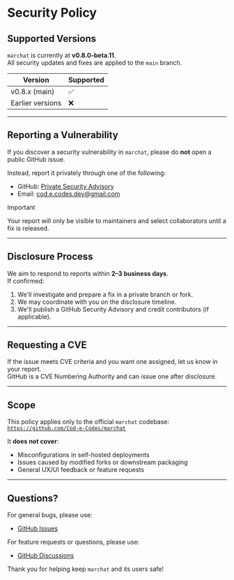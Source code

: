 # Security Policy

## Supported Versions

`marchat` is currently at **v0.8.0-beta.11**.  
All security updates and fixes are applied to the `main` branch.

| Version            | Supported |
|--------------------|-----------|
| v0.8.x (main)      | ✅        |
| Earlier versions   | ❌        |

---

## Reporting a Vulnerability

If you discover a security vulnerability in `marchat`, please do **not** open a public GitHub issue.

Instead, report it privately through one of the following:

- GitHub: [Private Security Advisory](https://github.com/Cod-e-Codes/marchat/security/advisories/new)  
- Email: [cod.e.codes.dev@gmail.com](mailto:cod.e.codes.dev@gmail.com)

> [!IMPORTANT]  
> Your report will only be visible to maintainers and select collaborators until a fix is released.

---

## Disclosure Process

We aim to respond to reports within **2–3 business days**.  
If confirmed:  
1. We'll investigate and prepare a fix in a private branch or fork.  
2. We may coordinate with you on the disclosure timeline.  
3. We'll publish a GitHub Security Advisory and credit contributors (if applicable).

---

## Requesting a CVE

If the issue meets CVE criteria and you want one assigned, let us know in your report.  
GitHub is a CVE Numbering Authority and can issue one after disclosure.

---

## Scope

This policy applies only to the official `marchat` codebase:  
[`https://github.com/Cod-e-Codes/marchat`](https://github.com/Cod-e-Codes/marchat)

It **does not cover**:  
- Misconfigurations in self-hosted deployments  
- Issues caused by modified forks or downstream packaging  
- General UX/UI feedback or feature requests

---

## Questions?

For general bugs, please use:  
- [GitHub Issues](https://github.com/Cod-e-Codes/marchat/issues)

For feature requests or questions, please use:  
- [GitHub Discussions](https://github.com/Cod-e-Codes/marchat/discussions)

Thank you for helping keep `marchat` and its users safe!
